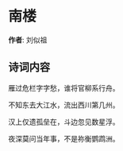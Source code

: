 # 南楼

**作者**: 刘似祖

## 诗词内容

雁过危栏字字愁，谁将官柳系行舟。

不知东去大江水，流出西川第几州。

汉上仅遗孤垒在，斗边忽见数星浮。

夜深莫问当年事，不是祢衡鹦鹉洲。

